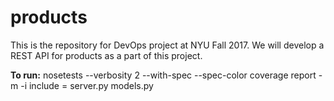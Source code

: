 # products

This is the repository for DevOps project at NYU Fall 2017. We will develop a REST API for products as a part of this project.

**To run:**
nosetests --verbosity 2 --with-spec --spec-color
coverage report -m -i include = server.py models.py
